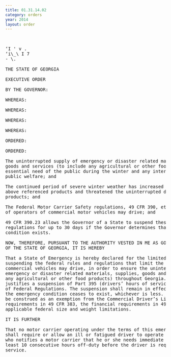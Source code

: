 ```yaml
---
title: 01.31.14.02
category: orders
year: 2014
layout: order
---
```


<pre> 

‘I ' v .
‘i\_\ I 7
- \.

THE STATE OF GEORGIA

EXECUTIVE ORDER

BY THE GOVERNOR:

WHEREAS:

WHEREAS:

WHEREAS:

WHEREAS:

ORDERED:

ORDERED:

The uninterrupted supply of emergency or disaster related materials, supplies,
goods and services (to include any agricultural or other food products) is an
essential need of the public during the winter and any interruption threatens the
public welfare; and

The continued period of severe winter weather has increased the demand for the
above referenced products and threatened the uninterrupted delivery of these
products; and

The Federal Motor Carrier Safety regulations, 49 CFR 390, et seq., limit the hours
of operators of commercial motor vehicles may drive; and

49 CFR 390.23 allows the Governor of a State to suspend these rules and
regulations for up to 30 days if the Governor determines that an emergency
condition exists.

NOW, THEREFORE, PURSUANT TO THE AUTHORITY VESTED IN ME AS GOVERNOR
OF THE STATE OF GEORGIA, IT IS HEREBY

That a State of Emergency is hereby declared for the limited purpose of
suspending the federal rules and regulations that limit the hours operators of
commercial vehicles may drive, in order to ensure the uninterrupted supply of
emergency or disaster related materials, supplies, goods and services (to include
any agricultural or other food products) throughout Georgia. This emergency
justifies a suspension of Part 395 (drivers’ hours of service) of Title 49 of the Code
of Federal Regulations. The suspension shall remain in effect for 14 days or until
the emergency condition ceases to exist, whichever is less. Nothing herein shall
be construed as an exemption from the Commercial Driver’s License
requirements in 49 CFR 383, the financial requirements in 49 CFR 387, or
applicable federal size and weight limitations.

IT IS FURTHER

That no motor carrier operating under the terms of this emergency declaration
shall require or allow an ill or fatigued driver to operate a motor vehicle. A driver
who notifies a motor carrier that he or she needs immediate rest shall be given at
least 10 consecutive hours off-duty before the driver is required to return to
service.

</pre>
